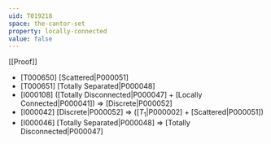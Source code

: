 ```yaml
---
uid: T019218
space: the-cantor-set
property: locally-connected
value: false
---
```

[[Proof]]

* [T000650] [Scattered|P000051]
* [T000651] [Totally Separated|P000048]
* [I000108] ([Totally Disconnected|P000047] + [Locally Connected|P000041]) => [Discrete|P000052]
* [I000042] [Discrete|P000052] => ([$T_1$|P000002] + [Scattered|P000051])
* [I000046] [Totally Separated|P000048] => [Totally Disconnected|P000047]

